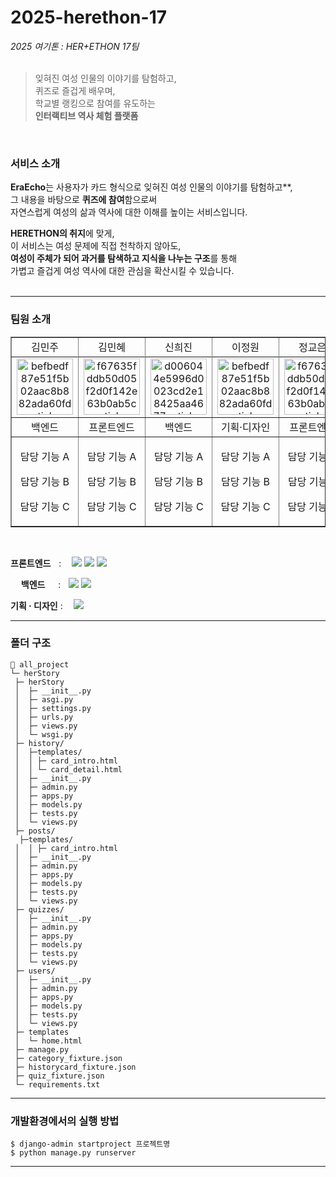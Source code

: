 <!-- # 2025-herethon-17
2025 여기톤 : HER+ETHON 17팀
minju 브랜치
# 백엔드 관련 알아야 할 사항 정리!

### 가상환경 명
* mainvenv 로 통일해요!

### pip install -r requirements.txt
* 이 명령어 실행해서 패키지 설치해주세요! -->


# 2025-herethon-17
_2025 여기톤 : HER+ETHON 17팀_<br><br>

> 잊혀진 여성 인물의 이야기를 탐험하고,<br>
> 퀴즈로 즐겁게 배우며,<br>
> 학교별 랭킹으로 참여를 유도하는 <br>
> **인터랙티브 역사 체험 플랫폼**<br>
<br>

### 서비스 소개
  **EraEcho**는 사용자가 카드 형식으로 잊혀진 여성 인물의 이야기를 탐험하고**,<br>
  그 내용을 바탕으로 **퀴즈에 참여**함으로써 <br>
  자연스럽게 여성의 삶과 역사에 대한 이해를 높이는 서비스입니다.<br>
 
  **HERETHON의 취지**에 맞게,<br>
  이 서비스는 여성 문제에 직접 천착하지 않아도,<br>
  **여성이 주체가 되어 과거를 탐색하고 지식을 나누는 구조**를 통해<br>
  가볍고 즐겁게 여성 역사에 대한 관심을 확산시킬 수 있습니다.<br>
  <br>
<hr/>

### 팀원 소개

<table border="" cellspacing="0" cellpadding="0" width="100%">
  <tr width="100%">
  <td align="center">김민주</a></td>
  <td align="center">김민혜</a></td>
  <td  align="center">신희진</a></td>
  <td align="center">이정원</a></td>
  <td align="center">정교은</a></td>
  </tr>
  <tr width="100%">
  <tr height="80%">
  <td  align="center"><a href="https://imgbb.com/"><img src="https://i.ibb.co/sWXnzcJ/befbedf87e51f5b02aac8b882ada60fd-sticker.png" alt="befbedf87e51f5b02aac8b882ada60fd-sticker" border="0" width="90px"></a></td>
  <td  align="center"><a href="https://imgbb.com/"><img src="https://i.ibb.co/MRr1QMW/f67635fddb50d05f2d0f142e63b0ab5c-sticker.png" alt="f67635fddb50d05f2d0f142e63b0ab5c-sticker" border="0" width="90px"></a></td>
  <td  align="center"><a href="https://imgbb.com/"><img src="https://i.ibb.co/2KDG82L/d006044e5996d0023cd2e18425aa4677-sticker.png" alt="d006044e5996d0023cd2e18425aa4677-sticker" border="0" width="90px"></a></td>
  <td  align="center"><a href="https://imgbb.com/"><img src="https://i.ibb.co/sWXnzcJ/befbedf87e51f5b02aac8b882ada60fd-sticker.png" alt="befbedf87e51f5b02aac8b882ada60fd-sticker" border="0" width="90px"></a></td>
  <td  align="center"><a href="https://imgbb.com/"><img src="https://i.ibb.co/MRr1QMW/f67635fddb50d05f2d0f142e63b0ab5c-sticker.png" alt="f67635fddb50d05f2d0f142e63b0ab5c-sticker" border="0" width="90px"></a></td>
  
  </tr>
  <tr width="100%">
  <td  align="center">백엔드</td>
  <td  align="center">프론트엔드</td>
  <td  align="center">백엔드</td>
  <td  align="center">기획·디자인</td>
  <td  align="center">프론트엔드</td>
  </tr>
       <td  align="center"><p>담당 기능 A</p><p>담당 기능 B</p><p>담당 기능 C</p></td>
        <td  align="center"><p>담당 기능 A</p><p>담당 기능 B</p><p>담당 기능 C</p></td>
         <td  align="center"><p>담당 기능 A</p><p>담당 기능 B</p><p>담당 기능 C</p></td>
          <td  align="center"><p>담당 기능 A</p><p>담당 기능 B</p><p>담당 기능 C</p></td>
           <td  align="center"><p>담당 기능 A</p><p>담당 기능 B</p><p>담당 기능 C</p></td>
  <tr width="100%">
  </tr>
</table>

<br>

  <span>**프론트엔드**ㅤ:ㅤ</span> <img src="https://img.shields.io/badge/html-E34F26?style=for-the-badge&logo=html5&logoColor=white"> <img src="https://img.shields.io/badge/css-1572B6?style=for-the-badge&logo=css3&logoColor=white"> <img src="https://img.shields.io/badge/javascript-F7DF1E?style=for-the-badge&logo=javascript&logoColor=black">

  <span>ㅤ **백엔드** ㅤ :ㅤ</span><img src="https://img.shields.io/badge/python-3776AB?style=for-the-badge&logo=python&logoColor=white"> <img src="https://img.shields.io/badge/django-092E20?style=for-the-badge&logo=Django&logoColor=white">

  <span>**기획 · 디자인** :ㅤ</span> <img src="https://img.shields.io/badge/figma-F24E1E?style=for-the-badge&logo=figma&logoColor=white">


<hr/>


### 폴더 구조

  ```
  📂 all_project
  └─ herStory
   ├─ herStory
   │  ├─ __init__.py
   │  ├─ asgi.py
   │  ├─ settings.py
   │  ├─ urls.py
   │  ├─ views.py
   │  └─ wsgi.py
   ├─ history/
   │  ├─templates/
   │  │ ├─ card_intro.html
   │  │ └─ card_detail.html
   │  ├─ __init__.py
   │  ├─ admin.py
   │  ├─ apps.py
   │  ├─ models.py
   │  ├─ tests.py
   │  └─ views.py
   ├─ posts/   
    ├─templates/
   │  │ ├─ card_intro.html
   │  ├─ __init__.py
   │  ├─ admin.py
   │  ├─ apps.py
   │  ├─ models.py
   │  ├─ tests.py
   │  └─ views.py
   ├─ quizzes/
   │  ├─ __init__.py
   │  ├─ admin.py
   │  ├─ apps.py
   │  ├─ models.py
   │  ├─ tests.py
   │  └─ views.py
   ├─ users/
   │  ├─ __init__.py
   │  ├─ admin.py
   │  ├─ apps.py
   │  ├─ models.py
   │  ├─ tests.py
   │  └─ views.py
   ├─ templates
   │  └─ home.html
   ├─ manage.py
   ├─ category_fixture.json
   ├─ historycard_fixture.json
   ├─ quiz_fixture.json
   └─ requirements.txt
  ```

<hr/>


### 개발환경에서의 실행 방법
  ```
  $ django-admin startproject 프로젝트명
  $ python manage.py runserver
  ```
  <hr/>